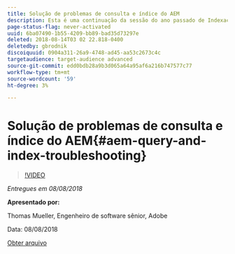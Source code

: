 ```yaml
---
title: Solução de problemas de consulta e índice do AEM
description: Esta é uma continuação da sessão do ano passado de Indexação de AEM e JCR Query. Ela abrange os mesmos tópicos, mas com conteúdo totalmente novo e tem pouca sobreposição com a apresentação mais antiga. Também estão incluídos novos recursos do AEM 6.4.
page-status-flag: never-activated
uuid: 6ba07490-1b55-4209-bb89-bad35d73297e
deleted: 2018-08-14T03 02 22.818-0400
deletedby: gbrodnik
discoiquuid: 0904a311-26a9-4748-ad45-aa53c2673c4c
targetaudience: target-audience advanced
source-git-commit: edd0bdb28a9b3d065a64a95af6a216b747577c77
workflow-type: tm+mt
source-wordcount: '59'
ht-degree: 3%

---
```



# Solução de problemas de consulta e índice do AEM{#aem-query-and-index-troubleshooting}

>[!VIDEO](https://video.tv.adobe.com/v/23270/?quality=9)

*Entregues em 08/08/2018*

**Apresentado por:**

Thomas Mueller, Engenheiro de software sênior, Adobe

Data: 08/08/2018

[Obter arquivo](assets/20180808-gems-adobe+cloud+platform-experience+system+of+record-1.pdf)

<!--
[Get back to the Overview](https://helpx.adobe.com/experience-manager/kt/eseminars/gems/aem-index.html)
-->
